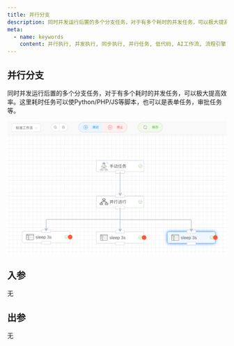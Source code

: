 ```yaml
---
title: 并行分支
description: 同时并发运行后置的多个分支任务，对于有多个耗时的并发任务，可以极大提高效率。
meta:
  - name: keywords
    content: 并行执行, 并发执行, 同步执行, 并行任务, 低代码, AI工作流, 流程引擎
---
```


## 并行分支

同时并发运行后置的多个分支任务，对于有多个耗时的并发任务，可以极大提高效率。这里耗时任务可以使Python/PHP/JS等脚本，也可以是表单任务，审批任务等。

<img src="./img/parallel.png" alt="image-20240815092818075" style="zoom:50%;" />



## 入参

无



## 出参

无

